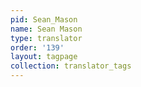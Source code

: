 ```yaml
---
pid: Sean_Mason
name: Sean Mason
type: translator
order: '139'
layout: tagpage
collection: translator_tags
---
```

